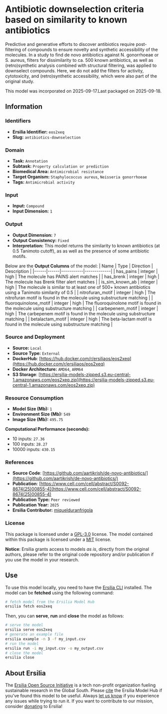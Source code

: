 # Antibiotic downselection criteria based on similarity to known antibiotics

Predictive and generative efforts to discover antibiotics require post-filtering of compounds to ensure novelty and synthetic accessibility of the molecules. In a study to find de novo antibiotics against N. gonorrhoeae or S. aureus, filters for dissimilarity to ca. 500 known antibiotics, as well as (retro)synthetic analysis combined with structural filtering, was applied to downselect compounds. Here, we do not add the filters for activity, cytotoxicity, and (retro)synthetic accessibility, which were also part of the original study.

This model was incorporated on 2025-09-17.Last packaged on 2025-09-18.

## Information
### Identifiers
- **Ersilia Identifier:** `eos2xeq`
- **Slug:** `antibiotics-downselection`

### Domain
- **Task:** `Annotation`
- **Subtask:** `Property calculation or prediction`
- **Biomedical Area:** `Antimicrobial resistance`
- **Target Organism:** `Staphylococcus aureus`, `Neisseria gonorrhoeae`
- **Tags:** `Antimicrobial activity`

### Input
- **Input:** `Compound`
- **Input Dimension:** `1`

### Output
- **Output Dimension:** `7`
- **Output Consistency:** `Fixed`
- **Interpretation:** This model returns the similarity to known antibiotics (at 0.5 Tanimoto cutoff), as as well as the presence of some antibiotic motifs.

Below are the **Output Columns** of the model:
| Name | Type | Direction | Description |
|------|------|-----------|-------------|
| has_pains | integer | high | The molecule has PAINS alert matches |
| has_brenk | integer | high | The molecule has Brenk filter alert matches |
| is_sim_known_ab | integer | high | The molecule is similar to at least one of 500+ known antibiotics using a Tanimoto similarity of 0.5 |
| nitrofuran_motif | integer | high | The nitrofuran motif is found in the molecule using substructure matching |
| fluoroquinolone_motif | integer | high | The fluoroquinolone motif is found in the molecule using substructure matching |
| carbepenem_motif | integer | high | The carbepenem motif is found in the molecule using substructure matching |
| betalactam_motif | integer | high | The beta-lactam motif is found in the molecule using substructure matching |


### Source and Deployment
- **Source:** `Local`
- **Source Type:** `External`
- **DockerHub**: [https://hub.docker.com/r/ersiliaos/eos2xeq](https://hub.docker.com/r/ersiliaos/eos2xeq)
- **Docker Architecture:** `AMD64`, `ARM64`
- **S3 Storage**: [https://ersilia-models-zipped.s3.eu-central-1.amazonaws.com/eos2xeq.zip](https://ersilia-models-zipped.s3.eu-central-1.amazonaws.com/eos2xeq.zip)

### Resource Consumption
- **Model Size (Mb):** `1`
- **Environment Size (Mb):** `549`
- **Image Size (Mb):** `495.75`

**Computational Performance (seconds):**
- 10 inputs: `27.36`
- 100 inputs: `28.27`
- 10000 inputs: `430.15`

### References
- **Source Code**: [https://github.com/aartikrish/de-novo-antibiotics/](https://github.com/aartikrish/de-novo-antibiotics/)
- **Publication**: [https://www.cell.com/cell/abstract/S0092-8674(25)00855-4](https://www.cell.com/cell/abstract/S0092-8674(25)00855-4)
- **Publication Type:** `Peer reviewed`
- **Publication Year:** `2025`
- **Ersilia Contributor:** [miquelduranfrigola](https://github.com/miquelduranfrigola)

### License
This package is licensed under a [GPL-3.0](https://github.com/ersilia-os/ersilia/blob/master/LICENSE) license. The model contained within this package is licensed under a [MIT](LICENSE) license.

**Notice**: Ersilia grants access to models _as is_, directly from the original authors, please refer to the original code repository and/or publication if you use the model in your research.


## Use
To use this model locally, you need to have the [Ersilia CLI](https://github.com/ersilia-os/ersilia) installed.
The model can be **fetched** using the following command:
```bash
# fetch model from the Ersilia Model Hub
ersilia fetch eos2xeq
```
Then, you can **serve**, **run** and **close** the model as follows:
```bash
# serve the model
ersilia serve eos2xeq
# generate an example file
ersilia example -n 3 -f my_input.csv
# run the model
ersilia run -i my_input.csv -o my_output.csv
# close the model
ersilia close
```

## About Ersilia
The [Ersilia Open Source Initiative](https://ersilia.io) is a tech non-profit organization fueling sustainable research in the Global South.
Please [cite](https://github.com/ersilia-os/ersilia/blob/master/CITATION.cff) the Ersilia Model Hub if you've found this model to be useful. Always [let us know](https://github.com/ersilia-os/ersilia/issues) if you experience any issues while trying to run it.
If you want to contribute to our mission, consider [donating](https://www.ersilia.io/donate) to Ersilia!
